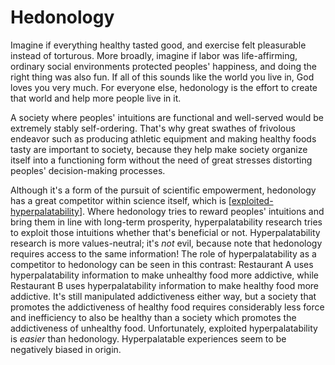 # Hedonology

Imagine if everything healthy tasted good, and exercise felt pleasurable instead of torturous.  More broadly, imagine if labor was life-affirming, ordinary social environments protected peoples' happiness, and doing the right thing was also fun.  If all of this sounds like the world you live in, God loves you very much.  For everyone else, hedonology is the effort to create that world and help more people live in it.

A society where peoples' intuitions are functional and well-served would be extremely stably self-ordering.  That's why great swathes of frivolous endeavor such as producing athletic equipment and making healthy foods tasty are important to society, because they help make society organize itself into a functioning form without the need of great stresses distorting peoples' decision-making processes.

Although it's a form of the pursuit of scientific empowerment, hedonology has a great competitor within science itself, which is [[exploited-hyperpalatability]].  Where hedonology tries to reward peoples' intuitions and bring them in line with long-term prosperity, hyperpalatability research tries to exploit those intuitions whether that's beneficial or not.  Hyperpalatability research is more values-neutral; it's *not* evil, because note that hedonology requires access to the same information!  The role of hyperpalatability as a competitor to hedonology can be seen in this contrast: Restaurant A uses hyperpalatability information to make unhealthy food more addictive, while Restaurant B uses hyperpalatability information to make healthy food more addictive.  It's still manipulated addictiveness either way, but a society that promotes the addictiveness of healthy food requires considerably less force and inefficiency to also be healthy than a society which promotes the addictiveness of unhealthy food.  Unfortunately, exploited hyperpalatability is *easier* than hedonology.  Hyperpalatable experiences seem to be negatively biased in origin.

[//begin]: # "Autogenerated link references for markdown compatibility"
[exploited-hyperpalatability]: exploited-hyperpalatability "Exploited Hyperpalatability"
[//end]: # "Autogenerated link references"